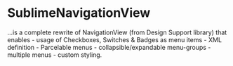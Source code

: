 # SublimeNavigationView
...is a complete rewrite of NavigationView (from Design Support library) that enables - usage of Checkboxes, Switches &amp; Badges as menu items - XML definition - Parcelable menus - collapsible/expandable menu-groups - multiple menus - custom styling.
